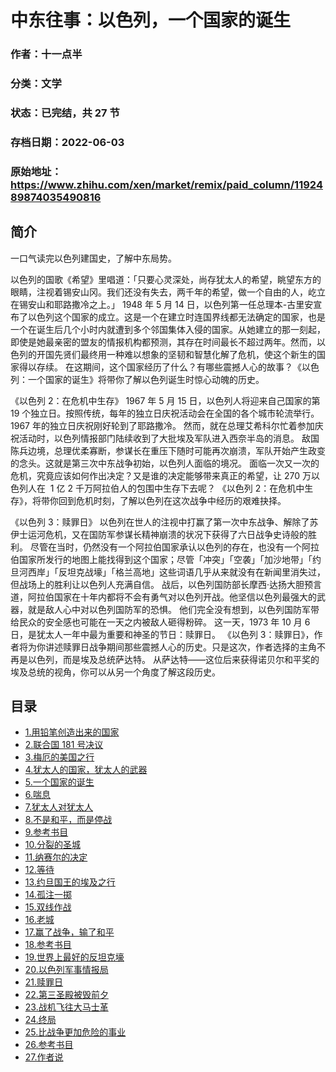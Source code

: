 # 中东往事：以色列，一个国家的诞生

### 作者：十一点半

### 分类：文学

### 状态：已完结，共 27 节

### 存档日期：2022-06-03

### 原始地址：https://www.zhihu.com/xen/market/remix/paid_column/1192489874035490816


## 简介
一口气读完以色列建国史，了解中东局势。


以色列的国歌《希望》里唱道：「只要心灵深处，尚存犹太人的希望，眺望东方的眼睛，注视着锡安山冈。我们还没有失去，两千年的希望，做一个自由的人，屹立在锡安山和耶路撒冷之上。」 1948 年 5 月 14 日，以色列第一任总理本-古里安宣布了以色列这个国家的成立。这是一个在建立时连国界线都无法确定的国家，也是一个在诞生后几个小时内就遭到多个邻国集体入侵的国家。从她建立的那一刻起，即使是她最亲密的盟友的情报机构都预测，其存在时间最长不超过两年。然而，以色列的开国先贤们最终用一种难以想象的坚韧和智慧化解了危机，使这个新生的国家得以存续。 在这期间，这个国家经历了什么？有哪些震撼人心的故事？《以色列：一个国家的诞生》将带你了解以色列诞生时惊心动魄的历史。


《以色列 2：在危机中生存》 1967 年 5 月 15 日，以色列人将迎来自己国家的第 19 个独立日。按照传统，每年的独立日庆祝活动会在全国的各个城市轮流举行。1967 年的独立日庆祝刚好轮到了耶路撒冷。 然而，就在总理艾希科尔忙着参加庆祝活动时，以色列情报部门陆续收到了大批埃及军队进入西奈半岛的消息。 敌国陈兵边境，总理优柔寡断，参谋长在重压下随时可能再次崩溃，军队开始产生政变的念头。这就是第三次中东战争初始，以色列人面临的境况。 面临一次又一次的危机，究竟应该如何作出决定？又是谁的决定能够带来真正的希望，让 270 万以色列人在  1 亿 2 千万阿拉伯人的包围中生存下去呢？ 《以色列 2：在危机中生存》，将带你回到危机时刻，了解以色列在这次战争中经历的艰难抉择。


《以色列 3：赎罪日》 以色列在世人的注视中打赢了第一次中东战争、解除了苏伊士运河危机，又在国防军参谋长精神崩溃的状况下获得了六日战争史诗般的胜利。 尽管在当时，仍然没有一个阿拉伯国家承认以色列的存在，也没有一个阿拉伯国家所发行的地图上能找得到这个国家；尽管「冲突」「空袭」「加沙地带」「约旦河西岸」「反坦克战壕」「格兰高地」这些词语几乎从来就没有在新闻里消失过，但战场上的胜利让以色列人充满自信。 战后，以色列国防部长摩西·达扬大胆预言道，阿拉伯国家在十年内都将不会有勇气对以色列开战。他坚信以色列最强大的武器，就是敌人心中对以色列国防军的恐惧。 他们完全没有想到，以色列国防军带给民众的安全感也可能在一天之内被敌人砸得粉碎。 这一天，1973 年 10 月 6 日，是犹太人一年中最为重要和神圣的节日：赎罪日。 《以色列 3：赎罪日》，作者将为你讲述赎罪日战争期间那些震撼人心的历史。只是这次，作者选择的主角不再是以色列，而是埃及总统萨达特。 从萨达特——这位后来获得诺贝尔和平奖的埃及总统的视角，你可以从另一个角度了解这段历史。




## 目录
- [1.用铅笔创造出来的国家](1.用铅笔创造出来的国家.md)
- [2.联合国 181 号决议](2.联合国%20181%20号决议.md)
- [3.梅厄的美国之行](3.梅厄的美国之行.md)
- [4.犹太人的国家，犹太人的武器](4.犹太人的国家，犹太人的武器.md)
- [5.一个国家的诞生](5.一个国家的诞生.md)
- [6.喘息](6.喘息.md)
- [7.犹太人对犹太人](7.犹太人对犹太人.md)
- [8.不是和平，而是停战](8.不是和平，而是停战.md)
- [9.参考书目](9.参考书目.md)
- [10.分裂的圣城](10.分裂的圣城.md)
- [11.纳赛尔的决定](11.纳赛尔的决定.md)
- [12.等待](12.等待.md)
- [13.约旦国王的埃及之行](13.约旦国王的埃及之行.md)
- [14.孤注一掷](14.孤注一掷.md)
- [15.双线作战](15.双线作战.md)
- [16.老城](16.老城.md)
- [17.赢了战争，输了和平](17.赢了战争，输了和平.md)
- [18.参考书目](18.参考书目.md)
- [19.世界上最好的反坦克壕](19.世界上最好的反坦克壕.md)
- [20.以色列军事情报局](20.以色列军事情报局.md)
- [21.赎罪日](21.赎罪日.md)
- [22.第三圣殿被毁前夕](22.第三圣殿被毁前夕.md)
- [23.战机飞往大马士革](23.战机飞往大马士革.md)
- [24.终局](24.终局.md)
- [25.比战争更加危险的事业](25.比战争更加危险的事业.md)
- [26.参考书目](26.参考书目.md)
- [27.作者说](27.作者说.md)